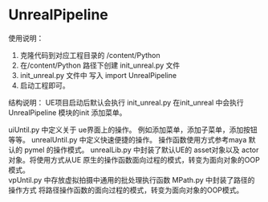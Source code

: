 # UnrealPipeline

使用说明：
1. 克隆代码到对应工程目录的 /content/Python
2. 在/content/Python 路径下创建 init_unreal.py 文件
3. init_unreal.py 文件中 写入 import UnrealPipeline 
4. 启动工程即可。


结构说明：
UE项目启动后默认会执行 init_unreal.py 在init_unreal 中会执行 UnrealPipeline 模块的init 添加菜单。

uiUntil.py 中定义关于 ue界面上的操作。 例如添加菜单，添加子菜单，添加按钮等等。
unrealUntil.py 中定义快速便捷的操作。 操作函数使用方式参考maya 默认的 pymel 的操作模式。 
unrealLib.py 中封装了默认UE的 asset对象以及 actor对象。将使用方式从UE 原生的操作函数面向过程的模式，转变为面向对象的OOP模式。  
vpUntil.py 中存放虚拟拍摄中通用的批处理执行函数
MPath.py 中封装了路径的操作方式 将路径操作函数的面向过程的模式，转变为面向对象的OOP模式。


